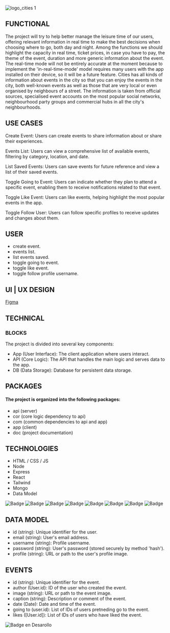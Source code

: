 
![logo_cities 1](https://github.com/user-attachments/assets/67f8e7ba-74d7-4453-8fa6-f0ad7a69f7af)

<h2 align="left"> FUNCTIONAL </h2>

The project will try to help better manage the leisure time of our users, offering relevant information in real time to make the best decisions when choosing where to go, both day and night. Among the functions we should highlight the capacity in real time, ticket prices, in case you have to pay, the theme of the event, duration and more generic information about the event. The real-time mode will not be entirely accurate at the moment because to implement the 'in-real-time-mode' model requires many users with the app installed on their device, so it will be a future feature. Cities has all kinds of information about events in the city so that you can enjoy the events in the city, both well-known events as well as those that are very local or even organised by neighbours of a street. The information is taken from official sources, specialised event accounts on the most popular social networks, neighbourhood party groups and commercial hubs in all the city's neighbourhoods.

<h2 align="left"> USE CASES </h2>

Create Event: Users can create events to share information about or share their experiences.

Events List: Users can view a comprehensive list of available events, filtering by category, location, and date.

List Saved Events: Users can save events for future reference and view a list of their saved events.

Toggle Going to Event: Users can indicate whether they plan to attend a specific event, enabling them to receive notifications related to that event.

Toggle Like Event: Users can like events, helping highlight the most popular events in the app.

Toggle Follow User: Users can follow specific profiles to receive updates and changes about them.

<h2 align="left"> USER </h2>

- create event.
- events list.
- list events saved.
- toggle going to event.
- toggle like event.
- toggle follow profile username.

<h2 align="left"> UI | UX DESIGN </h2>

[Figma](https://www.figma.com/design/2Jqh5rduEoNJAEK8olefch/cities-%7C-project?node-id=0-1&t=SdWvjTUZBZDr1jqC-1)

<h2 align="left"> TECHNICAL </h2>

<h3 align="left"> BLOCKS </h3>
The project is divided into several key components:

- App (User Interface): The client application where users interact.
- API (Core Logic): The API that handles the main logic and serves data to the app.
- DB (Data Storage): Database for persistent data storage.

<h2 align="left"> PACKAGES </h2>

<h4 align="left"> The project is organized into the following packages: </h4>

- api (server)
- cor (core logic dependency to api)
- com (common dependencies to api and app)
- app (client)
- doc (project documentation)

<h2 align="left"> TECHNOLOGIES </h2>

- HTML / CSS / JS
- Node
- Express
- React
- Tailwind
- Mongo
- Data Model

![Badge](https://img.shields.io/badge/HTML5-E34F26?style=for-the-badge&logo=html5&logoColor=white)
![Badge](https://img.shields.io/badge/CSS3-1572B6?style=for-the-badge&logo=css3&logoColor=white)
![Badge](https://img.shields.io/badge/JavaScript-323330?style=for-the-badge&logo=javascript&logoColor=F7DF1E)
![Badge](https://img.shields.io/badge/Express%20js-000000?style=for-the-badge&logo=express&logoColor=white)
![Badge](https://img.shields.io/badge/React-20232A?style=for-the-badge&logo=react&logoColor=61DAFB)
![Badge](https://img.shields.io/badge/Tailwind_CSS-38B2AC?style=for-the-badge&logo=tailwind-css&logoColor=white)
![Badge](https://img.shields.io/badge/MongoDB-4EA94B?style=for-the-badge&logo=mongodb&logoColor=white)
![Badge](https://img.shields.io/badge/Express%20js-000000?style=for-the-badge&logo=express&logoColor=white)

<h2 align="left"> DATA MODEL </h2>

- id (string): Unique identifier for the user.
- email (string): User's email address.
- username (string): Profile username.
- password (string): User's password (stored securely by method 'hash').
- profile (string): URL or path to the user's profile image.

<h2 align="left"> EVENTS </h2>

- id (string): Unique identifier for the event.
- author (User.id): ID of the user who created the event.
- image (string): URL or path to the event image.
- caption (string): Description or comment of the event.
- date (Date): Date and time of the event.
- going to (user.id): List of IDs of users pretneding go to the event.
- likes ([User.id]): List of IDs of users who have liked the event.

![Badge en Desarollo](https://img.shields.io/badge/STATUS-EN%20DESAROLLO-green)
